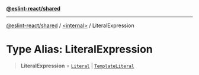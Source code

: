 [**@eslint-react/shared**](../../README.md)

***

[@eslint-react/shared](../../README.md) / [\<internal\>](../README.md) / LiteralExpression

# Type Alias: LiteralExpression

> **LiteralExpression** = [`Literal`](Literal.md) \| [`TemplateLiteral`](../interfaces/TemplateLiteral.md)
